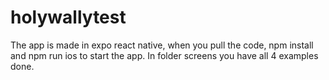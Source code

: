 # holywallytest
The app is made in expo react native, when you pull the code, npm install and npm run ios to start the app. In folder screens you have all 4 examples done. 
